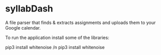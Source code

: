 # syllabDash
A file parser that finds &amp; extracts assignments and uploads them to your Google calendar.



To run the application install some of the libraries:

pip3 install whitenoise /n
pip3 install whitenoise
